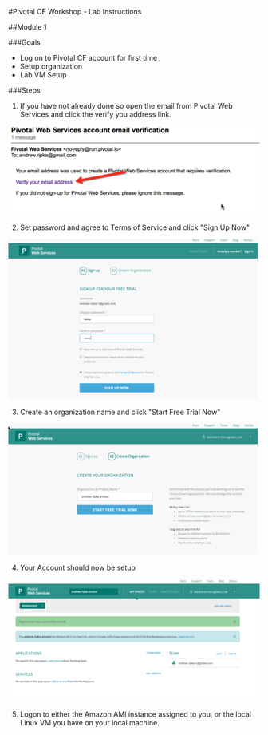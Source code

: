 #Pivotal CF Workshop - Lab Instructions

##Module 1

###Goals
* Log on to Pivotal CF account for first time
* Setup organization
* Lab VM Setup

###Steps
1. If you have not already done so open the email from Pivotal Web Services and click the verify you address link.

  <img src="img/L1_1.png" width="600px"/> 

2. Set password and agree to Terms of Service and click "Sign Up Now"

  <img src="img/L1_2.png" width="500px"/> 

3. Create an organization name and click "Start Free Trial Now"

  <img src="img/L1_3.png" width="500px"/> 

4. Your Account should now be setup

  <img src="img/L1_4.png" width="750px"/> 

5. Logon to either the Amazon AMI instance assigned to you, or the local Linux VM you have on your local machine.
  



